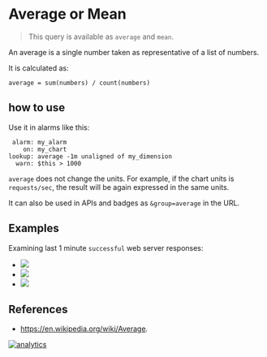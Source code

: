 <!--
---
title: "Average or Mean"
custom_edit_url: https://github.com/netdata/netdata/edit/master/web/api/queries/average/README.md
---
-->

# Average or Mean

> This query is available as `average` and `mean`.

An average is a single number taken as representative of a list of numbers.

It is calculated as:

```
average = sum(numbers) / count(numbers)
```

## how to use

Use it in alarms like this:

```
 alarm: my_alarm
    on: my_chart
lookup: average -1m unaligned of my_dimension
  warn: $this > 1000
```

`average` does not change the units. For example, if the chart units is `requests/sec`, the result
will be again expressed in the same units. 

It can also be used in APIs and badges as `&group=average` in the URL.

## Examples

Examining last 1 minute `successful` web server responses:

-   ![](https://registry.my-netdata.io/api/v1/badge.svg?chart=web_log_nginx.response_statuses&options=unaligned&dimensions=success&group=min&after=-60&label=min)
-   ![](https://registry.my-netdata.io/api/v1/badge.svg?chart=web_log_nginx.response_statuses&options=unaligned&dimensions=success&group=average&after=-60&label=average&value_color=orange)
-   ![](https://registry.my-netdata.io/api/v1/badge.svg?chart=web_log_nginx.response_statuses&options=unaligned&dimensions=success&group=max&after=-60&label=max)

## References

-   <https://en.wikipedia.org/wiki/Average>.

[![analytics](https://www.google-analytics.com/collect?v=1&aip=1&t=pageview&_s=1&ds=github&dr=https%3A%2F%2Fgithub.com%2Fnetdata%2Fnetdata&dl=https%3A%2F%2Fmy-netdata.io%2Fgithub%2Fweb%2Fapi%2Fqueries%2Faverage%2FREADME&_u=MAC~&cid=5792dfd7-8dc4-476b-af31-da2fdb9f93d2&tid=UA-64295674-3)](<>)
